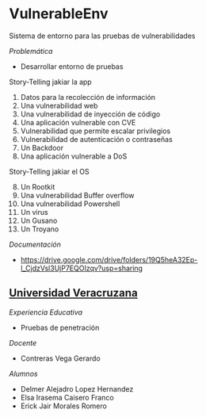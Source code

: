 # VulnerableEnv
Sistema de entorno para las pruebas de vulnerabilidades

*Problemática*
  - Desarrollar entorno de pruebas 

Story-Telling jakiar la app
1. Datos para la recolección de información
2. Una vulnerabilidad web
3. Una vulnerabilidad de inyección de código
4. Una aplicación vulnerable con CVE
5. Vulnerabilidad que permite escalar privilegios
6. Vulnerabilidad de autenticación o contraseñas
7. Un Backdoor
11. Una aplicación vulnerable a DoS

Story-Telling jakiar el OS

8. Un Rootkit
9. Una vulnerabilidad Buffer overflow
10. Una vulnerabilidad Powershell
12. Un virus
13. Un Gusano
14. Un Troyano



*Documentación*
  - https://drive.google.com/drive/folders/19Q5heA32Ep-l_CjdzVsl3UjP7EQOIzqv?usp=sharing

## [Universidad Veracruzana][UVsite]

*Experiencia Educativa*
- Pruebas de penetración 

*Docente*
  - Contreras Vega Gerardo

*Alumnos*
  - Delmer Alejadro Lopez Hernandez
  - Elsa Irasema Caisero Franco
  - Erick Jair Morales Romero



[UVsite]: https://uv.mx
